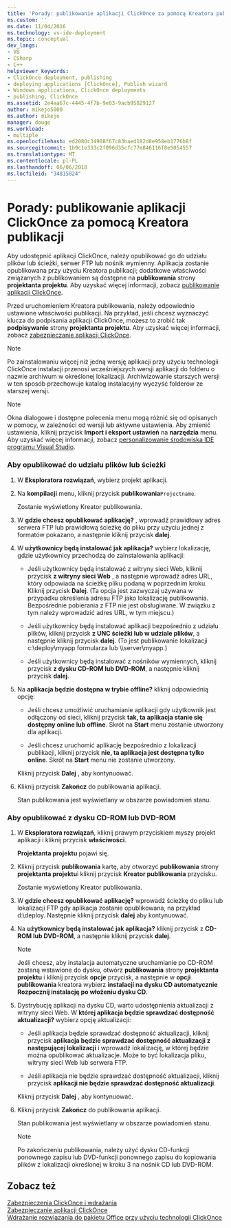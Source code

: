 ```yaml
---
title: 'Porady: publikowanie aplikacji ClickOnce za pomocą Kreatora publikacji | Dokumentacja firmy Microsoft'
ms.custom: ''
ms.date: 11/04/2016
ms.technology: vs-ide-deployment
ms.topic: conceptual
dev_langs:
- VB
- CSharp
- C++
helpviewer_keywords:
- ClickOnce deployment, publishing
- deploying applications [ClickOnce], Publish wizard
- Windows applications, ClickOnce deployments
- publishing, ClickOnce
ms.assetid: 2e4aa67c-4445-4f7b-9e03-9acb95829127
author: mikejo5000
ms.author: mikejo
manager: douge
ms.workload:
- multiple
ms.openlocfilehash: ed2080c34908f67c83baed182d8e958eb1776b8f
ms.sourcegitcommit: 1b9c1e333c2f096d35cfc77e846116f8e5054557
ms.translationtype: MT
ms.contentlocale: pl-PL
ms.lasthandoff: 06/06/2018
ms.locfileid: "34815824"
---
```

# <a name="how-to-publish-a-clickonce-application-using-the-publish-wizard"></a>Porady: publikowanie aplikacji ClickOnce za pomocą Kreatora publikacji
Aby udostępnić aplikacji ClickOnce, należy opublikować go do udziału plików lub ścieżki, serwer FTP lub nośnik wymienny. Aplikacja zostanie opublikowana przy użyciu Kreatora publikacji; dodatkowe właściwości związanych z publikowaniem są dostępne na **publikowania** strony **projektanta projektu**. Aby uzyskać więcej informacji, zobacz [publikowanie aplikacji ClickOnce](../deployment/publishing-clickonce-applications.md).  
  
 Przed uruchomieniem Kreatora publikowania, należy odpowiednio ustawione właściwości publikacji. Na przykład, jeśli chcesz wyznaczyć klucza do podpisania aplikacji ClickOnce, możesz to zrobić tak **podpisywanie** strony **projektanta projektu**. Aby uzyskać więcej informacji, zobacz [zabezpieczanie aplikacji ClickOnce](../deployment/securing-clickonce-applications.md).  
  
> [!NOTE]
>  Po zainstalowaniu więcej niż jedną wersję aplikacji przy użyciu technologii ClickOnce instalacji przenosi wcześniejszych wersji aplikacji do folderu o nazwie archiwum w określonej lokalizacji. Archiwizowanie starszych wersji w ten sposób przechowuje katalog instalacyjny wyczyść folderów ze starszej wersji.  
  
> [!NOTE]
>  Okna dialogowe i dostępne polecenia menu mogą różnić się od opisanych w pomocy, w zależności od wersji lub aktywne ustawienia. Aby zmienić ustawienia, kliknij przycisk **Import i eksport ustawień** na **narzędzia** menu. Aby uzyskać więcej informacji, zobacz [personalizowanie środowiska IDE programu Visual Studio](../ide/personalizing-the-visual-studio-ide.md).  
  
### <a name="to-publish-to-a-file-share-or-path"></a>Aby opublikować do udziału plików lub ścieżki  
  
1.  W **Eksploratora rozwiązań**, wybierz projekt aplikacji.  
  
2.  Na **kompilacji** menu, kliknij przycisk **publikowania**`Projectname`.  
  
     Zostanie wyświetlony Kreator publikowania.  
  
3.  W **gdzie chcesz opublikować aplikację?** , wprowadź prawidłowy adres serwera FTP lub prawidłową ścieżkę do pliku przy użyciu jednej z formatów pokazano, a następnie kliknij przycisk **dalej**.  
  
4.  W **użytkownicy będą instalować jak aplikacja?** wybierz lokalizację, gdzie użytkownicy przechodzą do zainstalowania aplikacji:  
  
    -   Jeśli użytkownicy będą instalować z witryny sieci Web, kliknij przycisk **z witryny sieci Web** , a następnie wprowadź adres URL, który odpowiada na ścieżkę pliku podaną w poprzednim kroku. Kliknij przycisk **Dalej**. (Ta opcja jest zazwyczaj używana w przypadku określenia adresu FTP jako lokalizację publikowania. Bezpośrednie pobierania z FTP nie jest obsługiwane. W związku z tym należy wprowadzić adres URL, w tym miejscu.)  
  
    -   Jeśli użytkownicy będą instalować aplikacji bezpośrednio z udziału plików, kliknij przycisk **z UNC ścieżki lub w udziale plików**, a następnie kliknij przycisk **dalej**. (To jest publikowanie lokalizacji c:\deploy\myapp formularza lub \\\server\myapp.)  
  
    -   Jeśli użytkownicy będą instalować z nośników wymiennych, kliknij przycisk **z dysku CD-ROM lub DVD-ROM**, a następnie kliknij przycisk **dalej**.  
  
5.  Na **aplikacja będzie dostępna w trybie offline?** kliknij odpowiednią opcję:  
  
    -   Jeśli chcesz umożliwić uruchamianie aplikacji gdy użytkownik jest odłączony od sieci, kliknij przycisk **tak, ta aplikacja stanie się dostępny online lub offline**. Skrót na **Start** menu zostanie utworzony dla aplikacji.  
  
    -   Jeśli chcesz uruchomić aplikację bezpośrednio z lokalizacji publikacji, kliknij przycisk **nie, ta aplikacja jest dostępna tylko online**. Skrót na **Start** menu nie zostanie utworzony.  
  
     Kliknij przycisk **Dalej** , aby kontynuować.  
  
6.  Kliknij przycisk **Zakończ** do publikowania aplikacji.  
  
     Stan publikowania jest wyświetlany w obszarze powiadomień stanu.  
  
### <a name="to-publish-to-a-cd-rom-or-dvd-rom"></a>Aby opublikować z dysku CD-ROM lub DVD-ROM  
  
1.  W **Eksploratora rozwiązań**, kliknij prawym przyciskiem myszy projekt aplikacji i kliknij przycisk **właściwości**.  
  
     **Projektanta projektu** pojawi się.  
  
2.  Kliknij przycisk **publikowania** kartę, aby otworzyć **publikowania** strony **projektanta projektu**i kliknij przycisk **Kreator publikowania** przycisku.  
  
     Zostanie wyświetlony Kreator publikowania.  
  
3.  W **gdzie chcesz opublikować aplikację?** wprowadź ścieżkę do pliku lub lokalizacji FTP gdy aplikacja zostanie opublikowana, na przykład d:\deploy. Następnie kliknij przycisk **dalej** aby kontynuować.  
  
4.  Na **użytkownicy będą instalować jak aplikacja?** kliknij przycisk z **CD-ROM lub DVD-ROM**, a następnie kliknij przycisk **dalej**.  
  
    > [!NOTE]
    >  Jeśli chcesz, aby instalacja automatyczne uruchamianie po CD-ROM zostaną wstawione do dysku, otwórz **publikowania** strony **projektanta projektu** i kliknij przycisk **opcje** przycisk, a następnie w **opcji publikowania** kreatora wybierz **instalacji na dysku CD automatycznie Rozpocznij instalację po włożeniu dysku CD**.  
  
5.  Dystrybucję aplikacji na dysku CD, warto udostępnienia aktualizacji z witryny sieci Web. W **której aplikacja będzie sprawdzać dostępność aktualizacji?** wybierz opcję aktualizacji:  
  
    -   Jeśli aplikacja będzie sprawdzać dostępność aktualizacji, kliknij przycisk **aplikacja będzie sprawdzać dostępność aktualizacji z następującej lokalizacji** i wprowadź lokalizację, w której będzie można opublikować aktualizacje. Może to być lokalizacja pliku, witryny sieci Web lub serwera FTP.  
  
    -   Jeśli aplikacja nie będzie sprawdzać dostępność aktualizacji, kliknij przycisk **aplikacji nie będzie sprawdzać dostępność aktualizacji**.  
  
     Kliknij przycisk **Dalej** , aby kontynuować.  
  
6.  Kliknij przycisk **Zakończ** do publikowania aplikacji.  
  
     Stan publikowania jest wyświetlany w obszarze powiadomień stanu.  
  
    > [!NOTE]
    >  Po zakończeniu publikowania, należy użyć dysku CD-funkcji ponownego zapisu lub DVD-funkcji ponownego zapisu do kopiowania plików z lokalizacji określonej w kroku 3 na nośnik CD lub DVD-ROM.  
  
## <a name="see-also"></a>Zobacz też  
 [Zabezpieczenia ClickOnce i wdrażania](../deployment/clickonce-security-and-deployment.md)   
 [Zabezpieczanie aplikacji ClickOnce](../deployment/securing-clickonce-applications.md)   
 [Wdrażanie rozwiązania do pakietu Office przy użyciu technologii ClickOnce](../vsto/deploying-an-office-solution-by-using-clickonce.md)
